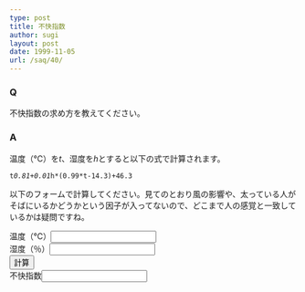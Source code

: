 ```yaml
---
type: post
title: 不快指数
author: sugi
layout: post
date: 1999-11-05
url: /saq/40/
---
```

### Q 

不快指数の求め方を教えてください。

### A 

温度（℃）を<var>t</var>、湿度を<var>h</var>とすると以下の式で計算されます。

<code>t*0.81+0.01*h*(0.99*t-14.3)+46.3</code>

以下のフォームで計算してください。見てのとおり風の影響や、太っている人がそばにいるかどうかという因子が入ってないので、どこまで人の感覚と一致しているかは疑問ですね。

<form>
<div><label for="temparature">温度（℃）</label><input size="20" type="text" name="temparature" id="temparature" /> </div>
<div><label for="humidity">湿度（％）</label><input size="20" type="text" name="humidity" id="humidity" /> </div>
<div><input type="button" value="計算" onclick="this.form.fukai.value = this.form.temparature.value*0.81+0.01*this.form.humidity.value*(0.99*this.form.temparature.value-14.3)+46.3" name="button" /> </div>
<div><label for="fukai">不快指数</label><input size="20" type="text" name="fukai" readonly="readonly" id="fukai" /> </div>
</form>
